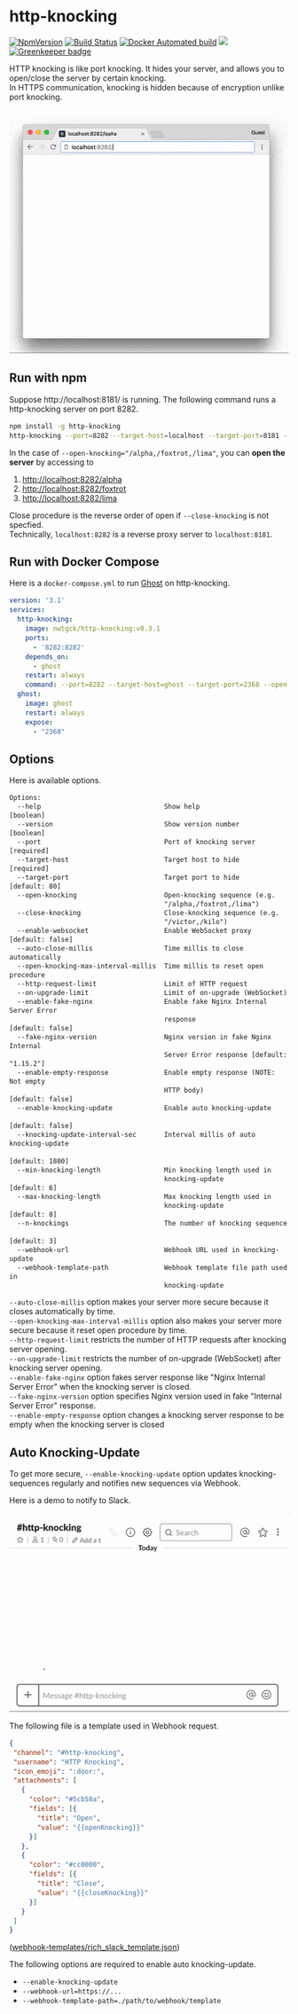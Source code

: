 # http-knocking

[![NpmVersion](https://img.shields.io/npm/v/http-knocking.svg)](https://www.npmjs.com/package/http-knocking)
 [![Build Status](https://travis-ci.com/nwtgck/http-knocking.svg?branch=develop)](https://travis-ci.com/nwtgck/http-knocking) [![Docker Automated build](https://img.shields.io/docker/automated/nwtgck/http-knocking.svg)](https://hub.docker.com/r/nwtgck/http-knocking/) [![](https://images.microbadger.com/badges/image/nwtgck/http-knocking.svg)](https://microbadger.com/images/nwtgck/http-knocking "Get your own image badge on microbadger.com") [![Greenkeeper badge](https://badges.greenkeeper.io/nwtgck/http-knocking.svg)](https://greenkeeper.io/)

HTTP knocking is like port knocking. It hides your server, and allows you to open/close the server by certain knocking.   
In HTTPS communication, knocking is hidden because of encryption unlike port knocking.

![demo1](demo_images/demo1.gif)

## Run with npm

Suppose http://localhost:8181/ is running. The following command runs a http-knocking server on port 8282.

```bash
npm install -g http-knocking
http-knocking --port=8282 --target-host=localhost --target-port=8181 --open-knocking="/alpha,/foxtrot,/lima"
```

In the case of `--open-knocking="/alpha,/foxtrot,/lima"`, you can **open the server** by accessing to

1. <http://localhost:8282/alpha>
1. <http://localhost:8282/foxtrot>
1. <http://localhost:8282/lima>  

Close procedure is the reverse order of open if `--close-knocking` is not specfied.  
Technically, `localhost:8282` is a reverse proxy server to `localhost:8181`.


## Run with Docker Compose

Here is a `docker-compose.yml` to run [Ghost](https://ghost.org/) on http-knocking.

```yaml
version: '3.1'
services:
  http-knocking:
    image: nwtgck/http-knocking:v0.3.1
    ports:
      - '8282:8282'
    depends_on:
      - ghost
    restart: always
    command: --port=8282 --target-host=ghost --target-port=2368 --open-knocking="/alpha,/foxtrot,/lima"
  ghost:
    image: ghost
    restart: always
    expose:
      - "2368"
```

## Options

Here is available options.

```
Options:
  --help                               Show help                       [boolean]
  --version                            Show version number             [boolean]
  --port                               Port of knocking server        [required]
  --target-host                        Target host to hide            [required]
  --target-port                        Target port to hide         [default: 80]
  --open-knocking                      Open-knocking sequence (e.g.
                                       "/alpha,/foxtrot,/lima")
  --close-knocking                     Close-knocking sequence (e.g.
                                       "/victor,/kilo")
  --enable-websocket                   Enable WebSocket proxy   [default: false]
  --auto-close-millis                  Time millis to close automatically
  --open-knocking-max-interval-millis  Time millis to reset open procedure
  --http-request-limit                 Limit of HTTP request
  --on-upgrade-limit                   Limit of on-upgrade (WebSocket)
  --enable-fake-nginx                  Enable fake Nginx Internal Server Error
                                       response                 [default: false]
  --fake-nginx-version                 Nginx version in fake Nginx Internal
                                       Server Error response [default: "1.15.2"]
  --enable-empty-response              Enable empty response (NOTE: Not empty
                                       HTTP body)               [default: false]
  --enable-knocking-update             Enable auto knocking-update
                                                                [default: false]
  --knocking-update-interval-sec       Interval millis of auto knocking-update
                                                                 [default: 1800]
  --min-knocking-length                Min knocking length used in
                                       knocking-update              [default: 6]
  --max-knocking-length                Max knocking length used in
                                       knocking-update              [default: 8]
  --n-knockings                        The number of knocking sequence
                                                                    [default: 3]
  --webhook-url                        Webhook URL used in knocking-update
  --webhook-template-path              Webhook template file path used in
                                       knocking-update
```

 `--auto-close-millis` option makes your server more secure because it closes automatically by time.  
 `--open-knocking-max-interval-millis` option also makes your server more secure because it reset open procedure by time.  
 `--http-request-limit` restricts the number of HTTP requests after knocking server opening.  
 `--on-upgrade-limit` restricts the number of on-upgrade (WebSocket) after knocking server opening.  
 `--enable-fake-nginx` option fakes server response like "Nginx Internal Server Error" when the knocking server is closed.    
 `--fake-nginx-version` option specifies Nginx version used in fake "Internal Server Error" response.      
 `--enable-empty-response` option changes a knocking server response to be empty when the knocking server is closed

 ## Auto Knocking-Update

 To get more secure, `--enable-knocking-update` option updates knocking-sequences regularly and notifies new sequences via Webhook. 

Here is a demo to notify to Slack.

 ![Auto Knocking-Update to Slack](demo_images/auto-knocking-update-slack.gif)


The following file is a template used in Webhook request.
 ```json
{
  "channel": "#http-knocking",
  "username": "HTTP Knocking",
  "icon_emoji": ":door:",
  "attachments": [
    {
      "color": "#5cb58a",
      "fields": [{
        "title": "Open",
        "value": "{{openKnocking}}"
      }]
    },
    {
      "color": "#cc0000",
      "fields": [{
        "title": "Close",
        "value": "{{closeKnocking}}"
      }]
    }
  ]
}
 ```
([webhook-templates/rich_slack_template.json](webhook-templates/rich_slack_template.json))

The following options are required to enable auto knocking-update.
* `--enable-knocking-update`
* `--webhook-url=https://...`
* `--webhook-template-path=./path/to/webhook/template`
